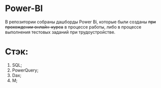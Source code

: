# Power-BI

В репозитории собраны дашборды Power Bi, которые были созданы ~~при прохождении онлайн-курса~~ в процессе работы, либо в процессе выполнения тестовых заданий при трудоустройстве. 

# Стэк: 
1. SQL;
2. PowerQuery;
3. Dax;
4. M;

 

